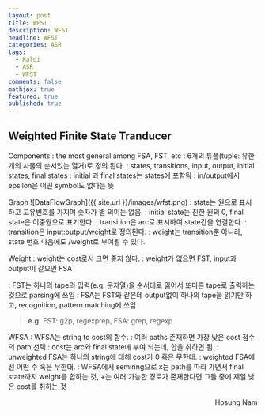 ```yaml
---
layout: post
title: WFST
description: WFST
headline: WFST
categories: ASR
tags: 
  - Kaldi
  - ASR
  - WFST
comments: false
mathjax: true
featured: true
published: true
---
```


Weighted Finite State Tranducer
---------------------------------------------

Components
: the most general among FSA, FST, etc
: 6개의 튜플(tuple: 유한 개의 사물의 순서있는 열거)로 정의 된다.
: states, transitions, input, output, initial states, final states
: initial 과 final states는 states에 포함됨
: in/output에서 epsilon은 어떤 symbol도 없다는 뜻

Graph
![DataFlowGraph]({{ site.url }}/images/wfst.png)
: state는 원으로 표시하고 고유번호를 가지며 숫자가 별 의미는 없음.
: initial state는 진한 원의 0, final state은 이중원으로 표기한다.
: transition은 arc로 표시하여 state간을 연결한다.
: transition은 input:output/weight로 정의된다.
: weight는 transition뿐 아니라, state 번호 다음에도 /weight로 부여될 수 있다.

Weight
: weight는 cost로서 크면 좋지 않다.
: weight가 없으면 FST, input과 output이 같으면 FSA

: FST는 하나의 tape의 입력(e.g. 문자열)을 순서대로 읽어서 또다른 tape로 출력하는 것으로 parsing에 쓰임
: FSA는 FST와 같은데 output없이 하나의 tape을 읽기만 하고,  recognition, pattern matching에 쓰임
> **e.g.**
> FST: g2p, regexprep, FSA: grep, regexp

WFSA
: WFSA는 string to cost의 함수. 
: 여러 paths 존재하면 가장 낮은 cost 점수의 path 선택
: cost는 arc와 final state에 부여 되는데, 합을 취하면 됨.
: unweighted FSA는 하나의 string에 대해 cost가 0 혹은 무한대.
: weighted FSA에선 어떤 수 혹은 무한대.
: WFSA에서 semiring으로 x는 path를 따라 가면서 final state까지 weight를 합하는 것, +는 여러 가능한 경로가 존재한다면 그들 중에 제일 낮은 cost를 취하는 것
 
 <p align="right"> Hosung Nam</p>